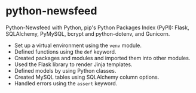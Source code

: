 # python-newsfeed

Python-Newsfeed with Python, pip's Python Packages Index (PyPI): Flask, SQLAlchemy, PyMySQL, bcrypt and python-dotenv, and Gunicorn.

* Set up a virtual environment using the `venv` module.
* Defined functions using the `def` keyword.
* Created packages and modules and imported them into other modules.
* Used the Flask library to render Jinja templates.
* Defined models by using Python classes.
* Created MySQL tables using SQLAlchemy column options.
* Handled errors using the `assert` keyword.
